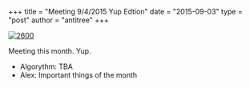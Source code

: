 +++
title = "Meeting 9/4/2015 Yup Edtion"
date = "2015-09-03"
type = "post"
author = "antitree"
+++

[![2600](/images/2600_yup.png)](images/2600_yup.png)


Meeting this month. Yup.

* Algorythm: TBA
* Alex: Important things of the month 
